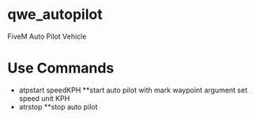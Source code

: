 # qwe_autopilot
FiveM Auto Pilot Vehicle

# Use Commands
- atpstart speedKPH **start auto pilot with mark waypoint argument set speed unit KPH
- atrstop **stop auto pilot
